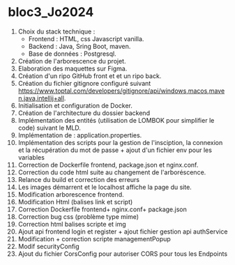 # bloc3_Jo2024

1. Choix du stack technique :
    - Frontend : HTML, css Javascript vanilla.
    - Backend : Java, Sring Boot, maven.
    - Base de données : Postgresql.
2. Création de l'arborescence du projet.
3. Elaboration des maquettes sur Figma.
4. Création d'un ripo GitHub front et et un ripo back.
5. Création du fichier gitignore configuré suivant https://www.toptal.com/developers/gitignore/api/windows,macos,maven,java,intellij+all.
6. Initialisation et configuration de Docker.
7. Création de l'architecture du dossier backend
8. Implémentation des entités (utilisation de LOMBOK pour simplifier le code) suivant le MLD.
9. Implémentation de : application.properties.
10. Implémentation des scripts pour la gestion de l'insciption, la connexion et la récupération du mot de passe + ajout d'un fichier env pour les variables
11. Correction de Dockerfile frontend, package.json et nginx.conf.
12. Correction du code html suite au changement de l'arboréscence.
13. Relance du build et correction des erreurs 
14. Les images démarrent et le localhost affiche la page du site.
15. Modification arborescence frontend. 
16. Modification Html (balises link et script)
17. Correction Dockerfile frontend+ nginx.conf+ package.json
18. Correction bug css (problème type mime)
19. Correction html balises scripte et img
20. Ajout api frontend login et register + ajout fichier gestion api authService
21. Modification + correction scripte managementPopup
22. Modif securityConfig
23. Ajout du fichier CorsConfig pour autoriser CORS pour tous les Endpoints

